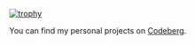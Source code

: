 
[![trophy](https://github-profile-trophy.vercel.app/?username=d-s-e&no-bg=true&no-frame=true&theme=onedark&title=MultiLanguage,LongTimeUser,PullRequest,Repositories,Commits,Issues)](https://github.com/ryo-ma/github-profile-trophy)

You can find my personal projects on [Codeberg](https://codeberg.org/d-s-e).

<!--
**d-s-e/d-s-e** is a ✨ _special_ ✨ repository because its `README.md` (this file) appears on your GitHub profile.

Here are some ideas to get you started:

- 🔭 I’m currently working on ...
- 🌱 I’m currently learning ...
- 👯 I’m looking to collaborate on ...
- 🤔 I’m looking for help with ...
- 💬 Ask me about ...
- 📫 How to reach me: ...
- 😄 Pronouns: ...
- ⚡ Fun fact: ...
-->
